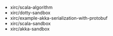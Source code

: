 - xirc/scala-algorithm
- xirc/dotty-sandbox
- xirc/example-akka-serialization-with-protobuf
- xirc/scala-sandbox
- xirc/akka-sandbox
